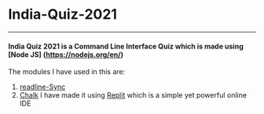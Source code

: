 # India-Quiz-2021
***
#### India Quiz 2021 is a Command Line Interface Quiz which is made using [Node JS] (https://nodejs.org/en/)
The modules I have used in this are:
1. [readline-Sync](https://www.npmjs.com/package/readline-sync)
1. [Chalk](https://www.npmjs.com/package/chalk)
I have made it using [Replit](https://replit.com/~) which is a simple yet powerful online IDE
